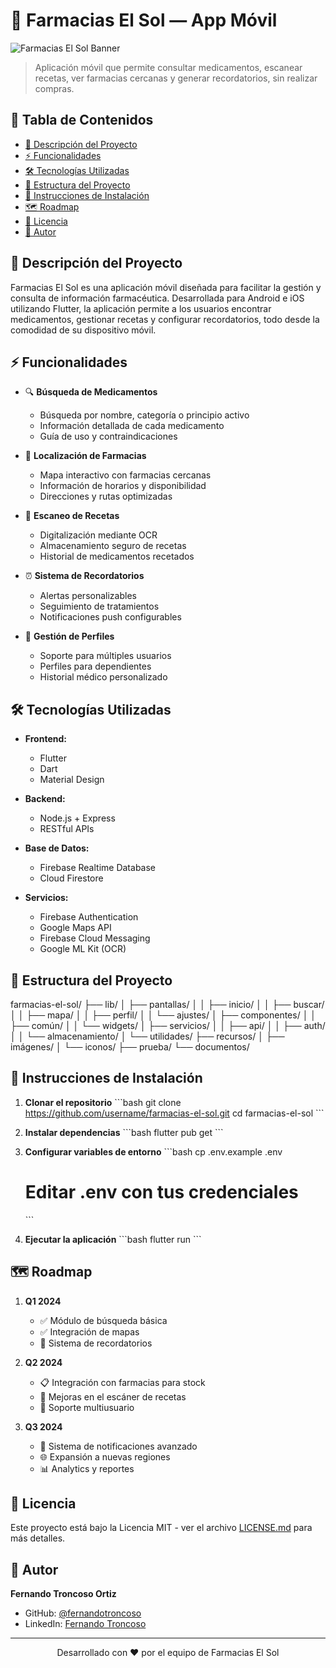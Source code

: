 # 🏥 Farmacias El Sol — App Móvil

![Farmacias El Sol Banner](https://images.pexels.com/photos/4021779/pexels-photo-4021779.jpeg)

> Aplicación móvil que permite consultar medicamentos, escanear recetas, ver farmacias cercanas y generar recordatorios, sin realizar compras.

## 📑 Tabla de Contenidos

- [🌟 Descripción del Proyecto](#descripción-del-proyecto)
- [⚡ Funcionalidades](#funcionalidades)
- [🛠️ Tecnologías Utilizadas](#tecnologías-utilizadas)
- [📁 Estructura del Proyecto](#estructura-del-proyecto)
- [🚀 Instrucciones de Instalación](#instrucciones-de-instalación)
- [🗺️ Roadmap](#roadmap)
- [📄 Licencia](#licencia)
- [👤 Autor](#autor)

## 🌟 Descripción del Proyecto

Farmacias El Sol es una aplicación móvil diseñada para facilitar la gestión y consulta de información farmacéutica. Desarrollada para Android e iOS utilizando Flutter, la aplicación permite a los usuarios encontrar medicamentos, gestionar recetas y configurar recordatorios, todo desde la comodidad de su dispositivo móvil.

## ⚡ Funcionalidades

- 🔍 **Búsqueda de Medicamentos**
  - Búsqueda por nombre, categoría o principio activo
  - Información detallada de cada medicamento
  - Guía de uso y contraindicaciones

- 📍 **Localización de Farmacias**
  - Mapa interactivo con farmacias cercanas
  - Información de horarios y disponibilidad
  - Direcciones y rutas optimizadas

- 📱 **Escaneo de Recetas**
  - Digitalización mediante OCR
  - Almacenamiento seguro de recetas
  - Historial de medicamentos recetados

- ⏰ **Sistema de Recordatorios**
  - Alertas personalizables
  - Seguimiento de tratamientos
  - Notificaciones push configurables

- 👥 **Gestión de Perfiles**
  - Soporte para múltiples usuarios
  - Perfiles para dependientes
  - Historial médico personalizado

## 🛠️ Tecnologías Utilizadas

- **Frontend:**
  - Flutter
  - Dart
  - Material Design

- **Backend:**
  - Node.js + Express
  - RESTful APIs

- **Base de Datos:**
  - Firebase Realtime Database
  - Cloud Firestore

- **Servicios:**
  - Firebase Authentication
  - Google Maps API
  - Firebase Cloud Messaging
  - Google ML Kit (OCR)

## 📁 Estructura del Proyecto

farmacias-el-sol/
├── lib/
│   ├── pantallas/
│   │   ├── inicio/
│   │   ├── buscar/
│   │   ├── mapa/
│   │   ├── perfil/
│   │   └── ajustes/
│   ├── componentes/
│   │   ├── común/
│   │   └── widgets/
│   ├── servicios/
│   │   ├── api/
│   │   ├── auth/
│   │   └── almacenamiento/
│   └── utilidades/
├── recursos/
│   ├── imágenes/
│   └── iconos/
├── prueba/
└── documentos/


## 🚀 Instrucciones de Instalación

1. **Clonar el repositorio**
   \`\`\`bash
   git clone https://github.com/username/farmacias-el-sol.git
   cd farmacias-el-sol
   \`\`\`

2. **Instalar dependencias**
   \`\`\`bash
   flutter pub get
   \`\`\`

3. **Configurar variables de entorno**
   \`\`\`bash
   cp .env.example .env
   # Editar .env con tus credenciales
   \`\`\`

4. **Ejecutar la aplicación**
   \`\`\`bash
   flutter run
   \`\`\`

## 🗺️ Roadmap

1. **Q1 2024**
   - ✅ Módulo de búsqueda básica
   - ✅ Integración de mapas
   - 🔄 Sistema de recordatorios

2. **Q2 2024**
   - 📋 Integración con farmacias para stock
   - 📱 Mejoras en el escáner de recetas
   - 👥 Soporte multiusuario

3. **Q3 2024**
   - 🔄 Sistema de notificaciones avanzado
   - 🌐 Expansión a nuevas regiones
   - 📊 Analytics y reportes

## 📄 Licencia

Este proyecto está bajo la Licencia MIT - ver el archivo [LICENSE.md](LICENSE.md) para más detalles.

## 👤 Autor

**Fernando Troncoso Ortiz**
- GitHub: [@fernandotroncoso](https://github.com/fernandotroncoso)
- LinkedIn: [Fernando Troncoso](https://linkedin.com/in/fernandotroncoso)

---

<p align="center">
  Desarrollado con ❤️ por el equipo de Farmacias El Sol
</p>

